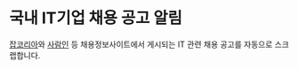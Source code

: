 # 국내 IT기업 채용 공고 알림
[잡코리아](https://www.jobkorea.co.kr)와 [사람인](https://www.saramin.co.kr) 등 채용정보사이트에서 게시되는 IT 관련 채용 공고를 자동으로 스크랩합니다. 
